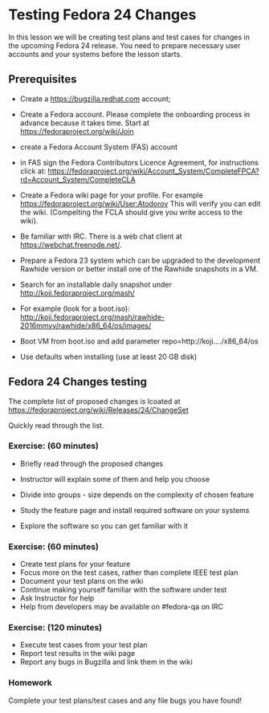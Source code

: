 # Testing Fedora 24 Changes

In this lesson we will be creating test plans and test cases for changes in the
upcoming Fedora 24 release. You need to prepare necessary user accounts and your
systems before the lesson starts.

## Prerequisites

* Create a https://bugzilla.redhat.com account;
* Create a Fedora account. Please complete the onboarding process in advance
because it takes time. Start at https://fedoraproject.org/wiki/Join
 * create a Fedora Account System (FAS) account
 * in FAS sign the Fedora Contributors Licence Agreement,
for instructions click at:
https://fedoraproject.org/wiki/Account_System/CompleteFPCA?rd=Account_System/CompleteCLA

* Create a Fedora wiki page for your profile. For example
https://fedoraproject.org/wiki/User:Atodorov
This will verify you can edit the wiki. (Compelting the FCLA should
give you write access to the wiki).

* Be familiar with IRC. There is a web chat client at
https://webchat.freenode.net/.


* Prepare a Fedora 23 system which can be upgraded to the development Rawhide
version or better install one of the Rawhide snapshots in a VM.
 * Search for an installable daily snapshot under
    http://koji.fedoraproject.org/mash/
 * For example (look for a boot.iso):
http://koji.fedoraproject.org/mash/rawhide-2016mmyy/rawhide/x86_64/os/images/
 * Boot VM from boot.iso and add parameter repo=http://koji..../x86_64/os
 * Use defaults when installing (use at least 20 GB disk)


## Fedora 24 Changes testing

The complete list of proposed changes is lcoated at
https://fedoraproject.org/wiki/Releases/24/ChangeSet

Quickly read through the list.

### Exercise: (60 minutes)

* Briefly read through the proposed changes
* Instructor will explain some of them and help you choose

* Divide into groups - size depends on the complexity of
chosen feature

* Study the feature page and install required software
on your systems
* Explore the software so you can get familiar with it


### Exercise: (60 minutes)

* Create test plans for your feature
* Focus more on the test cases, rather than complete IEEE test plan
* Document your test plans on the wiki
* Continue making yourself familiar with the software under test
* Ask Instructor for help
* Help from developers may be available on #fedora-qa on IRC

### Exercise: (120 minutes)

* Execute test cases from your test plan
* Report test results in the wiki page
* Report any bugs in Bugzilla and link them in the wiki

### Homework

Complete your test plans/test cases and any file bugs you have found!

